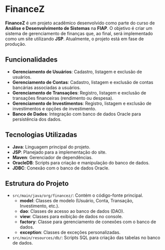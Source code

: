 # FinanceZ

**FinanceZ** é um projeto acadêmico desenvolvido como parte do curso de **Análise e Desenvolvimento de Sistemas** na
**FIAP**. O objetivo é criar um sistema de gerenciamento de finanças que, ao final, será implementado como um site
utilizando **JSP**. Atualmente, o projeto está em fase de produção.

## Funcionalidades

- **Gerenciamento de Usuários**: Cadastro, listagem e exclusão de usuários.
- **Gerenciamento de Contas**: Cadastro, listagem e exclusão de contas bancárias associadas a usuários.
- **Gerenciamento de Transações**: Registro, listagem e exclusão de transações financeiras (rendimento ou despesa).
- **Gerenciamento de Investimentos**: Registro, listagem e exclusão de investimentos e opções de investimento.
- **Banco de Dados**: Integração com banco de dados Oracle para persistência dos dados.

## Tecnologias Utilizadas

- **Java**: Linguagem principal do projeto.
- **JSP**: Planejado para a implementação do site.
- **Maven**: Gerenciador de dependências.
- **OracleDB**: Scripts para criação e manipulação do banco de dados.
- **JDBC**: Conexão com o banco de dados Oracle.

## Estrutura do Projeto

- `src/main/java/org/financez/`: Contém o código-fonte principal.
    - **model**: Classes de modelo (Usuário, Conta, Transação, Investimento, etc.).
    - **dao**: Classes de acesso ao banco de dados (DAO).
    - **view**: Classes para exibição de dados no console.
    - **factory**: Classe para gerenciamento de conexões com o banco de dados.
    - **exception**: Classes de exceções personalizadas.
- `src/main/resources/db/`: Scripts SQL para criação das tabelas no banco de dados.
